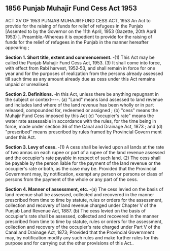 ## 1856 Punjab Muhajir Fund Cess Act 1953
 
ACT XV OF 1953
PUNJAB MUHAJIR FUND CESS ACT, 1953
An Act to provide for the raising of funds for relief of refugees in the Punjab
[Assented to by the Governor on the 11th April, 1953 (Gazette, 20th April 1953) ].
Preamble.‑Whereas it is expedient to provide for the raising of funds for the relief of refugees in the Punjab in the manner hereafter appearing ;


**Section 1. Short title, extent and commencement.**
‑(1) This Act may be called the Punjab Muhajir Fund Cess Act, 1953.
   (3) It shall come into force, with effect from Rabi harvest, 1952‑53, and shall remain in force for one year and for the purposes of realization from the persons already assessed till such time as any amount already due as cess under this Act remains unpaid or unrealised.

 

**Section 2. Definitions.**
‑In this Act, unless there be anything repugnant in the subject or context‑---.
   (a) "Land" means land assessed to land revenue and includes land where of the land revenue has been wholly or in part released, compounded for, redeemed or assigned ;
   (b) "cess" means the Muhajir Fund Cess imposed by this Act
   (c) "occupier's rate" means the water rate assessable in accordance with the rules, for the time being in force, made under section 36 of the Canal and Drainage Act, 1873 ; and
   (d) "prescribed" means prescribed by rules framed by Provincial Govern ment under this Act.

 

**Section 3. Levy of cess.**
‑(1) A cess shall be levied upon all lands at the rate of two annas on each rupee or part of a rupee of the land revenue assessed and the occupier's rate payable in respect of such land.
   (2) The cess shall be payable by the person liable for the payment of the land revenue or the occupier's rate or both, as the case may be.
   Provided that the Provincial Government may, by notification, exempt any person or persons or class of persons from the payment of the whole or any part of the cess.

 

**Section 4. Manner of assessment, etc.**
‑(a) The cess levied on the basis of land revenue shall be assessed, collected and recovered in the manner prescribed from time to time by statute, rules or orders for the assessment, collection and recovery of land revenue charged under Chapter V of the Punjab Land Revenue Act, 1887.
   (b) The cess levied on the basis of occupier's rate shall be assessed, collected and recovered in the manner prescribed from time to time by statute, rules or orders for the assessment, collection and recovery of the occupier's rate charged under Part V of the Canal and Drainage Act, 1873;
   Provided that the Provincial Government may, by notification modify any such rules and make further rules for this purpose and for carrying out the other provisions of this Act..

